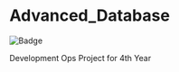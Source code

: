 # Advanced_Database

![Badge](http://192.168.1.14:8080/buildStatus/icon?job=NodeJS_BookShopApp)

Development Ops Project for 4th Year
